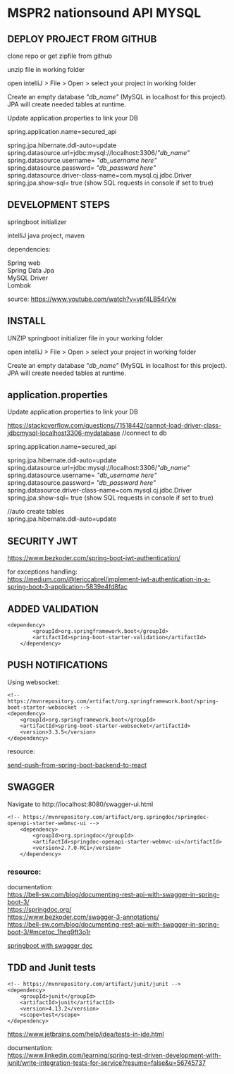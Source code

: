 # MSPR2 nationsound API MYSQL

## DEPLOY PROJECT FROM GITHUB

clone repo or get zipfile from github

unzip file in working folder

open intelliJ > File > Open > select your project in working folder

Create an empty database  *"db_name"* (MySQL in localhost for this project). JPA will create needed tables at runtime.

Update application.properties to link your DB

spring.application.name=secured_api

spring.jpa.hibernate.ddl-auto=update  
spring.datasource.url=jdbc:mysql://localhost:3306/*"db_name"*
spring.datasource.username= *"db_username here"*
spring.datasource.password= *"db_password here"*  
spring.datasource.driver-class-name=com.mysql.cj.jdbc.Driver
spring.jpa.show-sql= true (show SQL requests in console if set to true)



## DEVELOPMENT STEPS
springboot initializer

intelliJ
java project, maven  

dependencies:

Spring web  
Spring Data Jpa  
MySQL Driver  
Lombok  

source: https://www.youtube.com/watch?v=vpf4LB54rVw

## INSTALL

UNZIP springboot initializer file in your working folder

open intelliJ > File > Open > select your project in working folder

Create an empty database  *"db_name"* (MySQL in localhost for this project). JPA will create needed tables at runtime.

## application.properties

Update application.properties to link your DB

https://stackoverflow.com/questions/71518442/cannot-load-driver-class-jdbcmysql-localhost3306-mydatabase
//connect to db  

spring.application.name=secured_api

spring.jpa.hibernate.ddl-auto=update  
spring.datasource.url=jdbc:mysql://localhost:3306/*"db_name"* 
spring.datasource.username= *"db_username here"* 
spring.datasource.password= *"db_password here"*  
spring.datasource.driver-class-name=com.mysql.cj.jdbc.Driver
spring.jpa.show-sql= true (show SQL requests in console if set to true)


//auto create tables  
spring.jpa.hibernate.ddl-auto=update

## SECURITY JWT

https://www.bezkoder.com/spring-boot-jwt-authentication/  

for exceptions handling:  
https://medium.com/@tericcabrel/implement-jwt-authentication-in-a-spring-boot-3-application-5839e4fd8fac

## ADDED VALIDATION

    <dependency>
			<groupId>org.springframework.boot</groupId>
			<artifactId>spring-boot-starter-validation</artifactId>
		</dependency>


## PUSH NOTIFICATIONS

Using websocket:  

    <!-- https://mvnrepository.com/artifact/org.springframework.boot/spring-boot-starter-websocket -->
    <dependency>
        <groupId>org.springframework.boot</groupId>
        <artifactId>spring-boot-starter-websocket</artifactId>
        <version>3.3.5</version>
    </dependency>

resource:

[send-push-from-spring-boot-backend-to-react](https://hpcodes.medium.com/send-messages-from-spring-boot-backend-to-reactjs-app-using-websocket-4120f6979c9b)

## SWAGGER

Navigate to http://localhost:8080/swagger-ui.html



    <!-- https://mvnrepository.com/artifact/org.springdoc/springdoc-openapi-starter-webmvc-ui -->
		<dependency>
			<groupId>org.springdoc</groupId>
			<artifactId>springdoc-openapi-starter-webmvc-ui</artifactId>
			<version>2.7.0-RC1</version>
		</dependency>

### resource:
documentation:  
https://bell-sw.com/blog/documenting-rest-api-with-swagger-in-spring-boot-3/  
https://springdoc.org/   
https://www.bezkoder.com/swagger-3-annotations/    
https://bell-sw.com/blog/documenting-rest-api-with-swagger-in-spring-boot-3/#mcetoc_1heq9ft3o1r  


[springboot with swagger doc](https://bell-sw.com/blog/documenting-rest-api-with-swagger-in-spring-boot-3/)



## TDD and Junit tests

    <!-- https://mvnrepository.com/artifact/junit/junit -->
    <dependency>
        <groupId>junit</groupId>
        <artifactId>junit</artifactId>
        <version>4.13.2</version>
        <scope>test</scope>
    </dependency>


https://www.jetbrains.com/help/idea/tests-in-ide.html


documentation:  
https://www.linkedin.com/learning/spring-test-driven-development-with-junit/write-integration-tests-for-service?resume=false&u=56745737   





